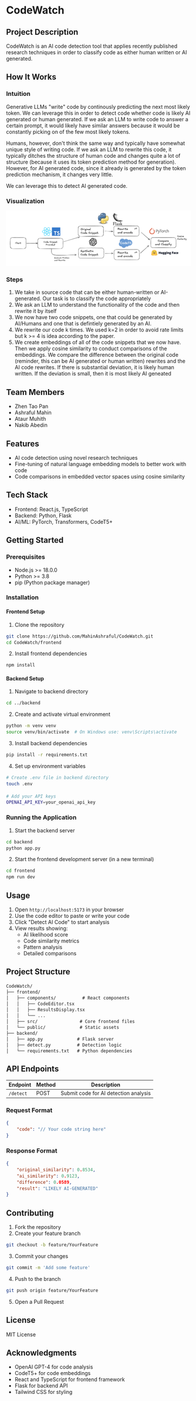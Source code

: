 # CodeWatch

## Project Description

CodeWatch is an AI code detection tool that applies recently published research techniques in order to classify code as either human written or AI generated.

## How It Works

### Intuition

Generative LLMs "write" code by continously predicting the next most likely token. We can leverage this in order to detect code whether code is likely AI generated or human generated. If we ask an LLM to write code to answer a certain prompt, it would likely have similar answers because it would be constantly picking on of the few most likely tokens.

Humans, however, don't think the same way and typically have somewhat unique style of writing code. If we ask an LLM to rewrite this code, it typically ditches the structure of human code and changes quite a lot of structure (because it uses its token prediction method for generation). However, for AI generated code, since it already is generated by the token prediction mechanism, it changes very little.

We can leverage this to detect AI generated code.

### Visualization

![CodeWatch Process Flow](codewatchflow.png)

### Steps

1. We take in source code that can be either human-written or AI-generated. Our task is to classify the code appropriately
2. We ask an LLM to understand the functionality of the code and then rewrite it by itself
3. We now have two code snippets, one that could be generated by AI/Humans and one that is defintiely generated by an AI.
4. We rewrite our code k times. We used k=2 in order to avoid rate limits but k >= 4 is idea according to the paper.
5. We create embeddings of all of the code snippets that we now have. Then we apply cosine similarity to conduct comparisons of the embeddings. We compare the difference between the original code (reminder, this can be AI generated or human written) rewrites and the AI code rewrites. If there is substantial deviation, it is likely human written. If the deviation is small, then it is most likely AI geneated

## Team Members

- Zhen Tao Pan
- Ashraful Mahin
- Ataur Muhith
- Nakib Abedin

## Features

- AI code detection using novel research techniques
- Fine-tuning of natural language embedding models to better work with code
- Code comparisons in embedded vector spaces using cosine similarity

## Tech Stack

- Frontend: React.js, TypeScript
- Backend: Python, Flask
- AI/ML: PyTorch, Transformers, CodeT5+

## Getting Started

### Prerequisites

- Node.js >= 18.0.0
- Python >= 3.8
- pip (Python package manager)

### Installation

#### Frontend Setup

1. Clone the repository

```bash
git clone https://github.com/MahinAshraful/CodeWatch.git
cd CodeWatch/frontend
```

2. Install frontend dependencies

```bash
npm install
```

#### Backend Setup

1. Navigate to backend directory

```bash
cd ../backend
```

2. Create and activate virtual environment

```bash
python -m venv venv
source venv/bin/activate  # On Windows use: venv\Scripts\activate
```

3. Install backend dependencies

```bash
pip install -r requirements.txt
```

4. Set up environment variables

```bash
# Create .env file in backend directory
touch .env

# Add your API keys
OPENAI_API_KEY=your_openai_api_key
```

### Running the Application

1. Start the backend server

```bash
cd backend
python app.py
```

2. Start the frontend development server (in a new terminal)

```bash
cd frontend
npm run dev
```

## Usage

1. Open `http://localhost:5173` in your browser
2. Use the code editor to paste or write your code
3. Click "Detect AI Code" to start analysis
4. View results showing:
   - AI likelihood score
   - Code similarity metrics
   - Pattern analysis
   - Detailed comparisons

## Project Structure

```
CodeWatch/
├── frontend/
│   ├── components/          # React components
│   │   ├── CodeEditor.tsx
│   │   ├── ResultsDisplay.tsx
│   │   └── ...
│   ├── src/                # Core frontend files
│   └── public/             # Static assets
├── backend/
│   ├── app.py             # Flask server
│   ├── detect.py          # Detection logic
│   └── requirements.txt   # Python dependencies
```

## API Endpoints

| Endpoint  | Method | Description                           |
| --------- | ------ | ------------------------------------- |
| `/detect` | POST   | Submit code for AI detection analysis |

### Request Format

```json
{
	"code": "// Your code string here"
}
```

### Response Format

```json
{
	"original_similarity": 0.8534,
	"ai_similarity": 0.9123,
	"difference": 0.0589,
	"result": "LIKELY AI-GENERATED"
}
```

## Contributing

1. Fork the repository
2. Create your feature branch

```bash
git checkout -b feature/YourFeature
```

3. Commit your changes

```bash
git commit -m 'Add some feature'
```

4. Push to the branch

```bash
git push origin feature/YourFeature
```

5. Open a Pull Request

## License

MIT License

## Acknowledgments

- OpenAI GPT-4 for code analysis
- CodeT5+ for code embeddings
- React and TypeScript for frontend framework
- Flask for backend API
- Tailwind CSS for styling
